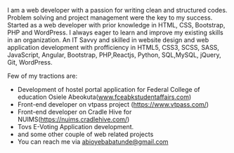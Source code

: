 I am a web developer with a passion for writing clean and structured codes. 
Problem solving and project management were the key to my success.
Started as a web developer with prior knowledge in HTML, CSS, Bootstrap, PHP and WordPress. I always eager to learn and improve my existing skills in an organization. 
An IT Savvy and skilled in website design and web application development with profficiency in HTML5, CSS3, SCSS, SASS, JavaScript, Angular, Bootstrap, PHP,Reactjs, Python, SQL,MySQL, jQuery, Git, WordPress.

Few of my tractions are:
- Development of hostel portal application for Federal College of education Osiele Abeokuta(www.fceabkstudentaffairs.com) 
- Front-end developer on vtpass project (https://www.vtpass.com/)
- Front-end developer on Cradle Hive for NUIMS(https://nuims.cradlehive.com/)
- Tovs E-Voting Application development. 
- and some other couple of web related projects
- You can reach me via abioyebabatunde@gmail.com
